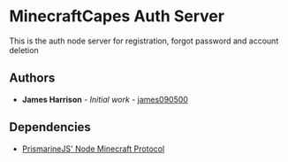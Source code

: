 # MinecraftCapes Auth Server
This is the auth node server for registration, forgot password and account deletion

## Authors
*  **James Harrison** - *Initial work* - [james090500](https://github.com/james090500)

## Dependencies
-  [PrismarineJS' Node Minecraft Protocol](https://github.com/PrismarineJS/node-minecraft-protocol)